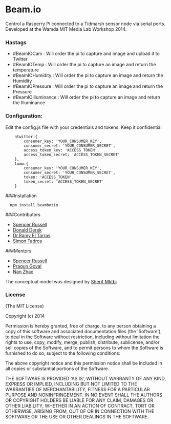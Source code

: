 Beam.io
==========

Control a Rasperry Pi connected to a Tidmarsh sensor node via serial ports. Developed at the Wamda MIT Media Lab Workshop 2014.

### Hastags

+ #BeamIOCam : Will order the pi to capture and image and upload it to Twitter
+ #BeamIOTemp : Will order the pi to capture an image and return the temperature
+ #BeamIOHumidity : Will order the pi to capture an image and return the Humidity
+ #BeamIOPressure : Will order the pi to capture an image and return the Pressure
+ #BeamIOIlluminance : Will order the pi to capture an image and return the Illuminance

### Configuration:

Edit the config.js file with your credentials and tokens. Keep it confidential

```
	ntwitter:{
		consumer_key: 'YOUR_CONSUMER_KEY',
		consumer_secret: 'YOUR_CONSUMER_SECRET',
		access_token_key: 'ACCESS_TOKEN',
		access_token_secret: 'ACCESS_TOKEN_SECRET'
	},
	tumw:{
		consumer_key: 'YOUR_CONSUMER_KEY',
		consumer_secret: 'YOUR_CONSUMER_SECRET',
		token: 'ACCESS_TOKEN',
		token_secret: 'ACCESS_TOKEN_SECRET'
	}
```

###Installation

```
  npm install beambotio
```

###Contributors
+ [Spencer Russell](https://github.com/ssfrr)
+ [Donald Derek](https://github.com/DonaldDerek)
+ [Dr.Ramy El Tarras ](https://twitter.com/ramyeltarras)
+ [Simon Tadros](https://github.com/evilqubit)

###Mentors
+ [Spencer Russell](https://github.com/ssfrr)
+ [Pragun Goyal](http://pragungoyal.com/?/about/)
+ [Nan Zhao](http://web.media.mit.edu/~nanzhao/)

The conceptual model was designed by [Sherif Mktbi](https://twitter.com/SherifMaktabi)


### License

(The MIT License)

Copyright (c) 2014

Permission is hereby granted, free of charge, to any person obtaining a copy of this software and associated documentation files (the 'Software'), to deal in the Software without restriction, including without limitation the rights to use, copy, modify, merge, publish, distribute, sublicense, and/or sell copies of the Software, and to permit persons to whom the Software is furnished to do so, subject to the following conditions:

The above copyright notice and this permission notice shall be included in all copies or substantial portions of the Software.

THE SOFTWARE IS PROVIDED 'AS IS', WITHOUT WARRANTY OF ANY KIND, EXPRESS OR IMPLIED, INCLUDING BUT NOT LIMITED TO THE WARRANTIES OF MERCHANTABILITY, FITNESS FOR A PARTICULAR PURPOSE AND NONINFRINGEMENT. IN NO EVENT SHALL THE AUTHORS OR COPYRIGHT HOLDERS BE LIABLE FOR ANY CLAIM, DAMAGES OR OTHER LIABILITY, WHETHER IN AN ACTION OF CONTRACT, TORT OR OTHERWISE, ARISING FROM, OUT OF OR IN CONNECTION WITH THE SOFTWARE OR THE USE OR OTHER DEALINGS IN THE SOFTWARE.


